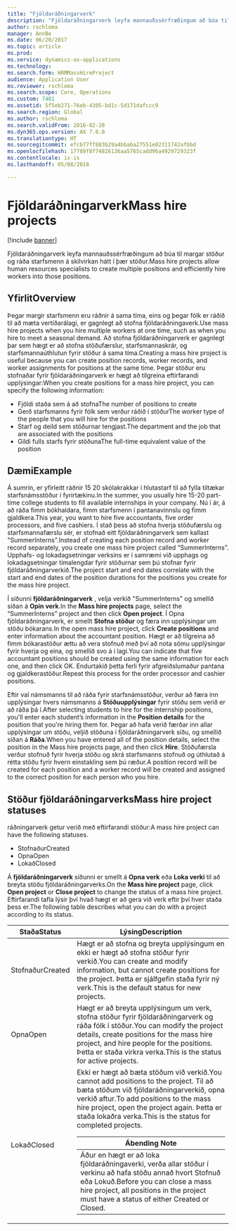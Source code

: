 ```yaml
---
title: "Fjöldaráðningarverk"
description: "Fjöldaráðningarverk leyfa mannauðssérfræðingum að búa til margar stöður og ráða starfsmenn á skilvirkan hátt í þær stöður."
author: rschloma
manager: AnnBe
ms.date: 06/20/2017
ms.topic: article
ms.prod: 
ms.service: dynamics-ax-applications
ms.technology: 
ms.search.form: HRMMassHireProject
audience: Application User
ms.reviewer: rschloma
ms.search.scope: Core, Operations
ms.custom: 7481
ms.assetid: 5f5eb271-76eb-4305-bd1c-5d171dafccc9
ms.search.region: Global
ms.author: rschloma
ms.search.validFrom: 2016-02-28
ms.dyn365.ops.version: AX 7.0.0
ms.translationtype: HT
ms.sourcegitcommit: efcb77ff883b29a4bbaba27551e02311742afbbd
ms.openlocfilehash: 17789f8f74826136aa5765cadd96a4929729323f
ms.contentlocale: is-is
ms.lasthandoff: 05/08/2018

---
```


# <a name="mass-hire-projects"></a><span data-ttu-id="8827e-103">Fjöldaráðningarverk</span><span class="sxs-lookup"><span data-stu-id="8827e-103">Mass hire projects</span></span>

[!include [banner](../includes/banner.md)]

<span data-ttu-id="8827e-104">Fjöldaráðningarverk leyfa mannauðssérfræðingum að búa til margar stöður og ráða starfsmenn á skilvirkan hátt í þær stöður.</span><span class="sxs-lookup"><span data-stu-id="8827e-104">Mass hire projects allow human resources specialists to create multiple positions and efficiently hire workers into those positions.</span></span>

<a name="overview"></a><span data-ttu-id="8827e-105">Yfirlit</span><span class="sxs-lookup"><span data-stu-id="8827e-105">Overview</span></span>
--------

<span data-ttu-id="8827e-106">Þegar margir starfsmenn eru ráðnir á sama tíma, eins og þegar fólk er ráðið til að mæta vertíðarálagi, er gagnlegt að stofna fjöldaráðningaverk.</span><span class="sxs-lookup"><span data-stu-id="8827e-106">Use mass hire projects when you hire multiple workers at one time, such as when you hire to meet a seasonal demand.</span></span> <span data-ttu-id="8827e-107">Að stofna fjöldaráðningarverk er gagnlegt þar sem hægt er að stofna stöðufærslur, starfsmannaskrár, og starfsmannaúthlutun fyrir stöður á sama tíma.</span><span class="sxs-lookup"><span data-stu-id="8827e-107">Creating a mass hire project is useful because you can create position records, worker records, and worker assignments for positions at the same time.</span></span> <span data-ttu-id="8827e-108">Þegar stöður eru stofnaðar fyrir fjöldaráðningarverk er hægt að tilgreina eftirfarandi upplýsingar:</span><span class="sxs-lookup"><span data-stu-id="8827e-108">When you create positions for a mass hire project, you can specify the following information:</span></span>
-   <span data-ttu-id="8827e-109">Fjöldi staða sem á að stofna</span><span class="sxs-lookup"><span data-stu-id="8827e-109">The number of positions to create</span></span>
-   <span data-ttu-id="8827e-110">Gerð starfsmanns fyrir fólk sem verður ráðið í stöður</span><span class="sxs-lookup"><span data-stu-id="8827e-110">The worker type of the people that you will hire for the positions</span></span>
-   <span data-ttu-id="8827e-111">Starf og deild sem stöðurnar tengjast.</span><span class="sxs-lookup"><span data-stu-id="8827e-111">The department and the job that are associated with the positions</span></span>
-   <span data-ttu-id="8827e-112">Gildi fulls starfs fyrir stöðuna</span><span class="sxs-lookup"><span data-stu-id="8827e-112">The full-time equivalent value of the position</span></span>

## <a name="example"></a><span data-ttu-id="8827e-113">Dæmi</span><span class="sxs-lookup"><span data-stu-id="8827e-113">Example</span></span>
<span data-ttu-id="8827e-114">Á sumrin, er yfirleitt ráðnir 15 20 skólakrakkar í hlutastarf til að fylla tiltækar starfsnámsstöður í fyrirtækinu.</span><span class="sxs-lookup"><span data-stu-id="8827e-114">In the summer, you usually hire 15-20 part-time college students to fill available internships in your company.</span></span> <span data-ttu-id="8827e-115">Nú í ár, á að ráða fimm bókhaldara, fimm starfsmenn í pantanavinnslu og fimm gjaldkera.</span><span class="sxs-lookup"><span data-stu-id="8827e-115">This year, you want to hire five accountants, five order processors, and five cashiers.</span></span> <span data-ttu-id="8827e-116">Í stað þess að stofna hverja stöðufærslu og starfsmannafærslu sér, er stofnað eitt fjöldaráðningarverk sem kallast "SummerInterns".</span><span class="sxs-lookup"><span data-stu-id="8827e-116">Instead of creating each position record and worker record separately, you create one mass hire project called “SummerInterns”.</span></span> <span data-ttu-id="8827e-117">Upphafs- og lokadagsetningar verksins er í samræmi við upphags og lokadagsetningar tímalengdar fyrir stöðurnar sem þú stofnar fyrir fjöldaráðningarverkið.</span><span class="sxs-lookup"><span data-stu-id="8827e-117">The project start and end dates correlate with the start and end dates of the position durations for the positions you create for the mass hire project.</span></span> 

<span data-ttu-id="8827e-118">Í síðunni **fjöldaráðningarverk** , velja verkið "SummerInterns" og smellið síðan á **Opin verk**.</span><span class="sxs-lookup"><span data-stu-id="8827e-118">In the **Mass hire projects** page, select the “SummerInterns” project and then click **Open project**.</span></span> <span data-ttu-id="8827e-119">Í Opna fjöldaráðningarverk, er smellt **Stofna stöður** og færa inn upplýsingar um stöðu bókarans.</span><span class="sxs-lookup"><span data-stu-id="8827e-119">In the open mass hire project, click **Create positions** and enter information about the accountant position.</span></span> <span data-ttu-id="8827e-120">Hægt er að tilgreina að fimm bókarastöður ættu að vera stofnuð með því að nota sömu upplýsingar fyrir hverja og eina, og smellið svo á í lagi.</span><span class="sxs-lookup"><span data-stu-id="8827e-120">You can indicate that five accountant positions should be created using the same information for each one, and then click OK.</span></span> <span data-ttu-id="8827e-121">Endurtakið þetta ferli fyrir afgreiðslumaður pantana og gjaldkerastöður.</span><span class="sxs-lookup"><span data-stu-id="8827e-121">Repeat this process for the order processor and cashier positions.</span></span> 

<span data-ttu-id="8827e-122">Eftir val námsmanns til að ráða fyrir starfsnámsstöður, verður að færa inn upplýsingar hvers námsmanns á **Stöðuupplýsingar** fyrir stöðu sem verið er að ráða þá í.</span><span class="sxs-lookup"><span data-stu-id="8827e-122">After selecting students to hire for the internship positions, you'll enter each student’s information in the **Position details** for the position that you're hiring them for.</span></span> <span data-ttu-id="8827e-123">Þegar að hafa verið færðar inn allar upplýsingar um stöðu, veljið stöðuna í fjöldaráðningarverk síðu, og smellið síðan á **Ráða**.</span><span class="sxs-lookup"><span data-stu-id="8827e-123">When you have entered all of the position details, select the position in the Mass hire projects page, and then click **Hire**.</span></span> <span data-ttu-id="8827e-124">Stöðufærsla verður stofnuð fyrir hverja stöðu og skrá starfsmanns stofnuð og úthlutað á rétta stöðu fyrir hvern einstakling sem þú ræður.</span><span class="sxs-lookup"><span data-stu-id="8827e-124">A position record will be created for each position and a worker record will be created and assigned to the correct position for each person who you hire.</span></span>

## <a name="mass-hire-project-statuses"></a><span data-ttu-id="8827e-125">Stöður fjöldaráðningarverks</span><span class="sxs-lookup"><span data-stu-id="8827e-125">Mass hire project statuses</span></span>
<span data-ttu-id="8827e-126">ráðningarverk getur verið með eftirfarandi stöður:</span><span class="sxs-lookup"><span data-stu-id="8827e-126">A mass hire project can have the following statuses.</span></span>
-   <span data-ttu-id="8827e-127">Stofnaður</span><span class="sxs-lookup"><span data-stu-id="8827e-127">Created</span></span>
-   <span data-ttu-id="8827e-128">Opna</span><span class="sxs-lookup"><span data-stu-id="8827e-128">Open</span></span>
-   <span data-ttu-id="8827e-129">Lokað</span><span class="sxs-lookup"><span data-stu-id="8827e-129">Closed</span></span>

<span data-ttu-id="8827e-130">Á **fjöldaráðningarverk** síðunni er smellt á **Opna verk** eða **Loka verki** til að breyta stöðu fjöldaráðningarverks.</span><span class="sxs-lookup"><span data-stu-id="8827e-130">On the **Mass hire project** page, click **Open project** or **Close project** to change the status of a mass hire project.</span></span> <span data-ttu-id="8827e-131">Eftirfarandi tafla lýsir því hvað hægt er að gera við verk eftir því hver staða þess er.</span><span class="sxs-lookup"><span data-stu-id="8827e-131">The following table describes what you can do with a project according to its status.</span></span>

<table>
<thead>
<tr class="header">
<th><span data-ttu-id="8827e-132">Staða</span><span class="sxs-lookup"><span data-stu-id="8827e-132">Status</span></span></th>
<th><span data-ttu-id="8827e-133">Lýsing</span><span class="sxs-lookup"><span data-stu-id="8827e-133">Description</span></span></th>
</tr>
</thead>
<tbody>
<tr class="odd">
<td><span data-ttu-id="8827e-134">Stofnaður</span><span class="sxs-lookup"><span data-stu-id="8827e-134">Created</span></span></td>
<td><span data-ttu-id="8827e-135">Hægt er að stofna og breyta upplýsingum en ekki er hægt að stofna stöður fyrir verkið.</span><span class="sxs-lookup"><span data-stu-id="8827e-135">You can create and modify information, but cannot create positions for the project.</span></span> <span data-ttu-id="8827e-136">Þetta er sjálfgefin staða fyrir ný verk.</span><span class="sxs-lookup"><span data-stu-id="8827e-136">This is the default status for new projects.</span></span></td>
</tr>
<tr class="even">
<td><span data-ttu-id="8827e-137">Opna</span><span class="sxs-lookup"><span data-stu-id="8827e-137">Open</span></span></td>
<td><span data-ttu-id="8827e-138">Hægt er að breyta upplýsingum um verk, stofna stöður fyrir fjöldaráðningarverk og ráða fólk í stöður.</span><span class="sxs-lookup"><span data-stu-id="8827e-138">You can modify the project details, create positions for the mass hire project, and hire people for the positions.</span></span> <span data-ttu-id="8827e-139">Þetta er staða virkra verka.</span><span class="sxs-lookup"><span data-stu-id="8827e-139">This is the status for active projects.</span></span></td>
</tr>
<tr class="odd">
<td><span data-ttu-id="8827e-140">Lokað</span><span class="sxs-lookup"><span data-stu-id="8827e-140">Closed</span></span></td>
<td><span data-ttu-id="8827e-141">Ekki er hægt að bæta stöðum við verkið.</span><span class="sxs-lookup"><span data-stu-id="8827e-141">You cannot add positions to the project.</span></span> <span data-ttu-id="8827e-142">Til að bæta stöðum við fjöldaráðningarverkið, opna verkið aftur.</span><span class="sxs-lookup"><span data-stu-id="8827e-142">To add positions to the mass hire project, open the project again.</span></span> <span data-ttu-id="8827e-143">Þetta er staða lokaðra verka.</span><span class="sxs-lookup"><span data-stu-id="8827e-143">This is the status for completed projects.</span></span>
<div class="alert">
<table>
<thead>
<tr class="header">
<th><span data-ttu-id="8827e-144"><strong>Ábending </strong></span><span class="sxs-lookup"><span data-stu-id="8827e-144"><strong>Note</strong></span></span></th>
</tr>
</thead>
<tbody>
<tr class="odd">
<td><span data-ttu-id="8827e-145">Áður en hægt er að loka fjöldaráðningaverki, verða allar stöður í verkinu að hafa stöðu annað hvort Stofnuð eða Lokuð.</span><span class="sxs-lookup"><span data-stu-id="8827e-145">Before you can close a mass hire project, all positions in the project must have a status of either Created or Closed.</span></span></td>
</tr>
</tbody>
</table>
</div></td>
</tr>
</tbody>
</table>









